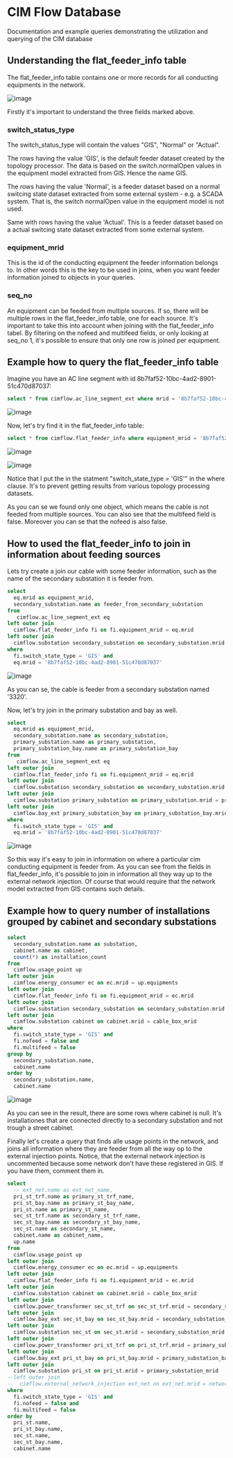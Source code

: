 # CIM Flow Database
Documentation and example queries demonstrating the utilization and querying of the CIM database

## Understanding the flat_feeder_info table
The flat_feeder_info table contains one or more records for all conducting equipments in the network.

![image](https://github.com/user-attachments/assets/91b3847b-cf8b-4883-b6db-e2130ef85096)

Firstly it's important to understand the three fields marked above.

### switch_status_type
The switch_status_type will contain the values "GIS", "Normal" or "Actual". 

The rows having the value 'GIS', is the default feeder dataset created by the topology processor. The data is based on the switch.normalOpen values in the equipment model extracted from GIS. Hence the name GIS.

The rows having the value 'Normal', is a feeder dataset based on a normal switcing state dataset extracted from some external system - e.g. a SCADA system. That is, the switch normalOpen value in the equipment model is not used.

Same with rows having the value 'Actual'. This is a feeder dataset based on a actual switcing state dataset extracted from some external system. 

### equipment_mrid
This is the id of the conducting equipment the feeder information belongs to. In other words this is the key to be used in joins, when you want feeder information joined to objects in your queries.

### seq_no
An equipment can be feeded from multiple sources. If so, there will be multiple rows in the flat_feeder_info table, one for each source. It's important to take this into account when joining with the flat_feeder_info tabel. By filtering on the nofeed and multifeed fields, or only looking at seq_no 1, it's possible to ensure that only one row is joined per equipment.

## Example how to query the flat_feeder_info table
Imagine you have an AC line segment with id 8b7faf52-10bc-4ad2-8901-51c470d87037:
```sql 
select * from cimflow.ac_line_segment_ext where mrid = '8b7faf52-10bc-4ad2-8901-51c470d87037'
```
![image](https://github.com/user-attachments/assets/eb28d782-1805-4d94-8fee-29e7aa4a2a0a)

Now, let's try find it in the flat_feeder_info table:
```sql
select * from cimflow.flat_feeder_info where equipment_mrid = '8b7faf52-10bc-4ad2-8901-51c470d87037' and switch_state_type = 'GIS'
```
![image](https://github.com/user-attachments/assets/f9cae78e-7335-4800-9c25-61374c61be92)

![image](https://github.com/user-attachments/assets/a7213592-4e6c-4fec-9917-2caef6b232e5)

Notice that I put the in the statment "switch_state_type = 'GIS'" in the where clause. It's to prevent getting results from various topology processing datasets.

As you can se we found only one object, which means the cable is not feeded from multiple sources. You can also see that the multifeed field is false. Moreover you can se that the nofeed is also false.

## How to used the flat_feeder_info to join in information about feeding sources

Lets try create a join our cable with some feeder information, such as the name of the secondary substation it is feeder from.

```sql 
select 
  eq.mrid as equipment_mrid,
  secondary_substation.name as feeder_from_secondary_substation
from  
   cimflow.ac_line_segment_ext eq
left outer join
  cimflow.flat_feeder_info fi on fi.equipment_mrid = eq.mrid
left outer join
  cimflow.substation secondary_substation on secondary_substation.mrid = secondary_substation_mrid
where
  fi.switch_state_type = 'GIS' and 
  eq.mrid = '8b7faf52-10bc-4ad2-8901-51c470d87037'
```

![image](https://github.com/user-attachments/assets/469a09a6-9ae5-4ceb-98ce-127c2a3e5acf)

As you can se, the cable is feeder from a secondary substation named '3320'.

Now, let's try join in the primary substation and bay as well.

```sql
select 
  eq.mrid as equipment_mrid,
  secondary_substation.name as secondary_substation,
  primary_substation.name as primary_substation,
  primary_substation_bay.name as primary_substation_bay
from  
   cimflow.ac_line_segment_ext eq
left outer join
  cimflow.flat_feeder_info fi on fi.equipment_mrid = eq.mrid
left outer join
  cimflow.substation secondary_substation on secondary_substation.mrid = secondary_substation_mrid
left outer join
  cimflow.substation primary_substation on primary_substation.mrid = primary_substation_mrid
left outer join
  cimflow.bay_ext primary_substation_bay on primary_substation_bay.mrid = primary_substation_bay_mrid
where
  fi.switch_state_type = 'GIS' and 
  eq.mrid = '8b7faf52-10bc-4ad2-8901-51c470d87037'
```

![image](https://github.com/user-attachments/assets/50931683-aed9-4116-b91e-20dc7f1c36fe)

So this way it's easy to join in information on where a particular cim conducting equipment is feeder from. As you can see from the fields in flat_feeder_info, it's possible to join in information all they way up to the external network injection. Of course that would require that the network model extracted from GIS contains such details.

## Example how to query number of installations grouped by cabinet and secondary substations

```sql
select 
  secondary_substation.name as substation, 
  cabinet.name as cabinet,
  count(*) as installation_count
from
  cimflow.usage_point up
left outer join
  cimflow.energy_consumer ec on ec.mrid = up.equipments
left outer join
  cimflow.flat_feeder_info fi on fi.equipment_mrid = ec.mrid
left outer join
  cimflow.substation secondary_substation on secondary_substation.mrid = secondary_substation_mrid
left outer join
  cimflow.substation cabinet on cabinet.mrid = cable_box_mrid
where
  fi.switch_state_type = 'GIS' and 
  fi.nofeed = false and
  fi.multifeed = false
group by
  secondary_substation.name, 
  cabinet.name
order by
  secondary_substation.name, 
  cabinet.name
```

![image](https://github.com/user-attachments/assets/8fb6aad1-c228-4cdb-81fb-f81379d5fdc4)

As you can see in the result, there are some rows where cabinet is null. It's installationes that are connected directly to a secondary substation and not trough a street cabinet.

Finally let's create a query that finds alle usage points in the network, and joins all information where they are feeder from all the way op to the external injection points. Notice, that the external network injection is uncommented because some network don't have these registered in GIS. If you have them, comment them in.

```sql
select 
  -- ext_net.name as ext_net_name,
  pri_st_trf.name as primary_st_trf_name, 
  pri_st_bay.name as primary_st_bay_name, 
  pri_st.name as primary_st_name, 
  sec_st_trf.name as secondary_st_trf_name, 
  sec_st_bay.name as secondary_st_bay_name, 
  sec_st.name as secondary_st_name, 
  cabinet.name as cabinet_name,
  up.name
from
  cimflow.usage_point up
left outer join
  cimflow.energy_consumer ec on ec.mrid = up.equipments
left outer join
  cimflow.flat_feeder_info fi on fi.equipment_mrid = ec.mrid
left outer join
  cimflow.substation cabinet on cabinet.mrid = cable_box_mrid
left outer join
  cimflow.power_transformer sec_st_trf on sec_st_trf.mrid = secondary_substation_transformer_mrid
left outer join
  cimflow.bay_ext sec_st_bay on sec_st_bay.mrid = secondary_substation_bay_mrid
left outer join
  cimflow.substation sec_st on sec_st.mrid = secondary_substation_mrid
left outer join
  cimflow.power_transformer pri_st_trf on pri_st_trf.mrid = primary_substation_transformer_mrid
left outer join
  cimflow.bay_ext pri_st_bay on pri_st_bay.mrid = primary_substation_bay_mrid
left outer join
  cimflow.substation pri_st on pri_st.mrid = primary_substation_mrid
--left outer join
--  cimflow.external_network_injection ext_net on ext_net.mrid = network_injection_mrid	
where
  fi.switch_state_type = 'GIS' and 
  fi.nofeed = false and
  fi.multifeed = false
order by
  pri_st.name,
  pri_st_bay.name,
  sec_st.name, 
  sec_st_bay.name, 
  cabinet.name
```







